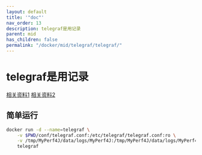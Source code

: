 ```yaml
---
layout: default
title: '"doc"'
nav_order: 13
description: telegraf是用记录
parent: mid
has_children: false
permalink: "/docker/mid/telegraf/telegraf/"
---
```


# telegraf是用记录

[相关资料1](https://github.com/influxdata/sandbox.git)
[相关资料2](https://github.com/LinShunKang/MyPerf4J/wiki/Telegraf_)

## 简单运行

```bash
docker run -d --name=telegraf \
    -v $PWD/conf/telegraf.conf:/etc/telegraf/telegraf.conf:ro \
    -v /tmp/MyPerf4J/data/logs/MyPerf4J:/tmp/MyPerf4J/data/logs/MyPerf4J:ro \
    telegraf
```
